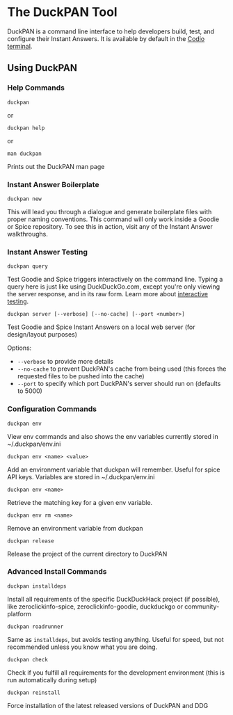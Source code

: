 # The DuckPAN Tool

DuckPAN is a command line interface to help developers build, test, and configure their Instant Answers. It is available by default in the [Codio terminal](http://docs.duckduckhack.com/welcome/setup-dev-environment.html).

## Using DuckPAN

### Help Commands

```shell
duckpan
```

or

```shell
duckpan help
```

or

```shell
man duckpan
```

Prints out the DuckPAN man page

### Instant Answer Boilerplate

```shell
duckpan new
```

This will lead you through a dialogue and generate boilerplate files with proper naming conventions. This command will only work inside a Goodie or Spice repository. To see this in action, visit any of the Instant Answer walkthroughs.

### Instant Answer Testing

```shell
duckpan query
```

Test Goodie and Spice triggers interactively on the command line. Typing a query here is just like using DuckDuckGo.com, except you're only viewing the server response, and in its raw form. Learn more about [interactive testing](http://docs.duckduckhack.com/testing-reference/testing-triggers.html).


```shell
duckpan server [--verbose] [--no-cache] [--port <number>]
```

Test Goodie and Spice Instant Answers on a local web server (for design/layout purposes)

Options:

- `--verbose` to provide more details
- `--no-cache` to prevent DuckPAN's cache from being used (this forces the requested files to be pushed into the cache)
- `--port` to specify which port DuckPAN's server should run on (defaults to 5000)


### Configuration Commands

```shell
duckpan env
```

View env commands and also shows the env variables currently stored in ~/.duckpan/env.ini

```shell
duckpan env <name> <value>
```

Add an environment variable that duckpan will remember. Useful for
spice API keys. Variables are stored in ~/.duckpan/env.ini

```shell
duckpan env <name>
```

Retrieve the matching key for a given env variable.

```shell
duckpan env rm <name>
```

Remove an environment variable from duckpan

```shell
duckpan release
```

Release the project of the current directory to DuckPAN

### Advanced Install Commands

```shell
duckpan installdeps
```

Install all requirements of the specific DuckDuckHack project (if
possible), like zeroclickinfo-spice, zeroclickinfo-goodie, duckduckgo
or community-platform

```shell
duckpan roadrunner
```

Same as `installdeps`, but avoids testing anything. Useful for speed, but
not recommended unless you know what you are doing.

```shell
duckpan check
```

Check if you fulfill all requirements for the development
environment (this is run automatically during setup)

```shell
duckpan reinstall
```

Force installation of the latest released versions of DuckPAN and DDG


